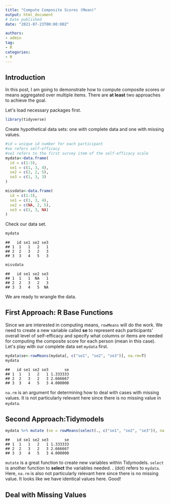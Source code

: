 ```yaml
---
title: "Compute Composite Scores (Mean)"
output: html_document
# Date published
date: "2021-07-23T00:00:00Z"

authors: 
- admin
tag: 
- R
categories: 
- R
---
```




## Introduction

In this post, I am going to demonstrate how to compute composite scores or means aggregated over multiple items. There are **at least** two approaches to achieve the goal.    

Let's load necessary packages first.


```r
library(tidyverse)
```

Create hypothetical data sets: one with complete data and one with missing values.


```r
#id = unique id number for each participant
#se refers self-efficacy
#se1 refers to the first survey item of the self-efficacy scale
mydata<-data.frame(
  id = c(1:3),
  se1 = c(1, 3, 4),
  se2 = c(2, 2, 5),
  se3 = c(1, 3, 3)
)

missdata<-data.frame(
  id = c(1:3),
  se1 = c(1, 3, 4),
  se2 = c(NA, 2, 5),
  se3 = c(1, 3, NA)
)
```

Check our data set.

```r
mydata
```

```
##   id se1 se2 se3
## 1  1   1   2   1
## 2  2   3   2   3
## 3  3   4   5   3
```

```r
missdata
```

```
##   id se1 se2 se3
## 1  1   1  NA   1
## 2  2   3   2   3
## 3  3   4   5  NA
```

We are ready to wrangle the data.

## First Approach: R Base Functions
Since we are interested in computing means, `rowMeans` will do the work. We need to create a new variable called **se** to represent each participants' overall level of self-efficacy and specify what columns or items are needed for computing the composite score for each person (mean in this case). Let's play with our complete data set `mydata` first.

```r
mydata$se<-rowMeans(mydata[, c("se1", "se2", "se3")], na.rm=T)
mydata
```

```
##   id se1 se2 se3       se
## 1  1   1   2   1 1.333333
## 2  2   3   2   3 2.666667
## 3  3   4   5   3 4.000000
```
`na.rm` is an argument for determining how to deal with cases with missing values. It is not particularly relevant here since there is no missing value in `mydata`. 

## Second Approach:Tidymodels


```r
mydata %>% mutate (se = rowMeans(select(., c("se1", "se2", "se3")), na.rm=T))
```

```
##   id se1 se2 se3       se
## 1  1   1   2   1 1.333333
## 2  2   3   2   3 2.666667
## 3  3   4   5   3 4.000000
```
`mutate` is a great function to create new variables within Tidymodels. `select` is another function to **select** the variables needed. **.** (dot) refers to `mydata`. Here, `na.rm` is also not particularly relevant here since there is no missing value. It looks like we have identical values here. Good!

## Deal with Missing Values

